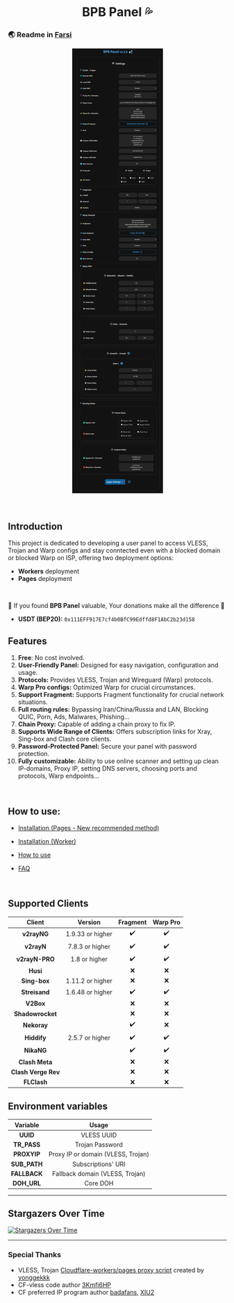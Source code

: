 <h1 align="center">BPB Panel 💦</h1>

### 🌏 Readme in [Farsi](README_fa.md)

<p align="center">
  <img src="docs/assets/images/Panel.jpg">
</p>
<br>

## Introduction
This project is dedicated to developing a user panel to access VLESS, Trojan and Warp configs and stay conntected even with a blocked domain or blocked Warp on ISP, offering two deployment options: 
- **Workers** deployment
- **Pages** deployment
<br>

🌟 If you found **BPB Panel** valuable, Your donations make all the difference 🌟
- **USDT (BEP20):** `0x111EFF917E7cf4b0BfC99Edffd8F1AbC2b23d158`

## Features

1. **Free**: No cost involved.
2. **User-Friendly Panel:** Designed for easy navigation, configuration and usage.
3. **Protocols:** Provides VLESS, Trojan and Wireguard (Warp) protocols.
4. **Warp Pro configs:** Optimized Warp for crucial circumstances.
5. **Support Fragment:** Supports Fragment functionality for crucial network situations.
6. **Full routing rules:** Bypassing Iran/China/Russia and LAN, Blocking QUIC, Porn, Ads, Malwares, Phishing...
7. **Chain Proxy:** Capable of adding a chain proxy to fix IP.
8. **Supports Wide Range of Clients:** Offers subscription links for Xray, Sing-box and Clash core clients.
9. **Password-Protected Panel:** Secure your panel with password protection.
10. **Fully customizable:** Ability to use online scanner and setting up clean IP-domains, Proxy IP, setting DNS servers, choosing ports and protocols, Warp endpoints...
<br>

## How to use:
- [Installation (Pages - New recommended method)](docs/pages_upload_installation_fa.md)

- [Installation (Worker)](docs/worker_installation_fa.md)

- [How to use](docs/configuration_fa.md)

- [FAQ](docs/faq.md)
<br>

## Supported Clients
| Client  | Version | Fragment | Warp Pro |
| :-------------: | :-------------: | :-------------: | :-------------: |
| **v2rayNG**  | 1.9.33 or higher  | :heavy_check_mark: | :heavy_check_mark: |
| **v2rayN**  | 7.8.3 or higher  | :heavy_check_mark: | :heavy_check_mark: |
| **v2rayN-PRO**  | 1.8 or higher  | :heavy_check_mark: | :heavy_check_mark: |
| **Husi**  |   | :x: | :x: |
| **Sing-box**  | 1.11.2 or higher  | :x: | :x: |
| **Streisand**  | 1.6.48 or higher  | :heavy_check_mark: | :heavy_check_mark: |
| **V2Box**  |   | :x: | :x: |
| **Shadowrocket**  |   | :x: | :x: |
| **Nekoray**  |   | :heavy_check_mark: | :x: |
| **Hiddify**  | 2.5.7 or higher  | :heavy_check_mark: | :heavy_check_mark: |
| **NikaNG**  |   | :heavy_check_mark: | :heavy_check_mark: |
| **Clash Meta**  |   | :x: | :x: |
| **Clash Verge Rev**  |   | :x: | :x: |
| **FLClash**  |   | :x: | :x: |

## Environment variables
| Variable  | Usage |
| :-------------: | :-------------: |
| **UUID**  | VLESS UUID  |
| **TR_PASS**  | Trojan Password  |
| **PROXYIP**  | Proxy IP or domain (VLESS, Trojan)  |
| **SUB_PATH**  | Subscriptions' URI  |
| **FALLBACK**  | Fallback domain (VLESS, Trojan) |
| **DOH_URL**  | Core DOH |

---

## Stargazers Over Time
[![Stargazers Over Time](https://starchart.cc/bia-pain-bache/BPB-Worker-Panel.svg?variant=adaptive)](https://starchart.cc/bia-pain-bache/BPB-Worker-Panel)

---

### Special Thanks
- VLESS, Trojan [Cloudflare-workers/pages proxy script](https://github.com/yonggekkk/Cloudflare-workers-pages-vless) created by [yonggekkk](https://github.com/yonggekkk)
- CF-vless code author [3Kmfi6HP](https://github.com/3Kmfi6HP/EDtunnel)
- CF preferred IP program author [badafans](https://github.com/badafans/Cloudflare-IP-SpeedTest), [XIU2](https://github.com/XIU2/CloudflareSpeedTest)


